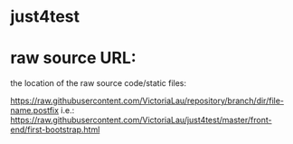 # just4test

# raw source URL:
the location of the raw source code/static files:

https://raw.githubusercontent.com/VictoriaLau/repository/branch/dir/file-name.postfix
i.e.:
https://raw.githubusercontent.com/VictoriaLau/just4test/master/front-end/first-bootstrap.html
